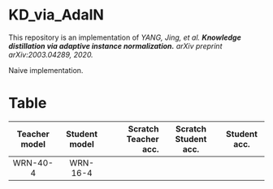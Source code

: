 # KD_via_AdaIN

This repository is an implementation of *YANG, Jing, et al. **Knowledge distillation via adaptive instance normalization.** arXiv preprint arXiv:2003.04289, 2020.*

Naive implementation.

# Table
| Teacher model | Student model | Scratch Teacher acc. | Scratch Student acc. | Student acc. |
|:---:|:---:|---:|:---:|:---:|
| WRN-40-4 | WRN-16-4 |  | | |

